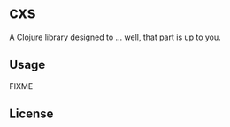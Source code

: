 # cxs

A Clojure library designed to ... well, that part is up to you.

## Usage

FIXME

## License
